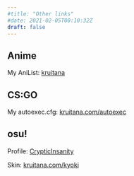 ```yaml
---
#title: "Other links"
#date: 2021-02-05T00:10:32Z
draft: false
---
```


## Anime

My AniList: [kruitana](https://anilist.co/user/882128/animelist)

## CS:GO

My autoexec.cfg: [kruitana.com/autoexec](https://asgard.kruitana.com/autoexec.cfg)

## osu!

Profile: [CrypticInsanity](https://osu.ppy.sh/users/11508900)

Skin: [kruitana.com/kyoki](https://asgard.kruitana.com/Kyoki.osk)
